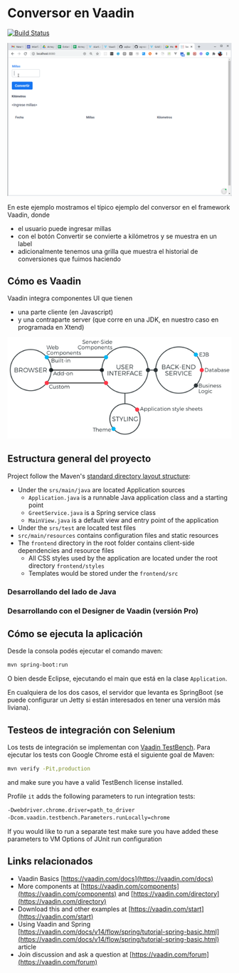 
# Conversor en Vaadin

[![Build Status](https://travis-ci.com/uqbar-project/eg-conversor-vaadin.svg?branch=master)](https://travis-ci.com/uqbar-project/eg-conversor-vaadin)

![demo](./images/demo.gif)

En este ejemplo mostramos el típico ejemplo del conversor en el framework Vaadin, donde

- el usuario puede ingresar millas
- con el botón Convertir se convierte a kilómetros y se muestra en un label
- adicionalmente tenemos una grilla que muestra el historial de conversiones que fuimos haciendo

## Cómo es Vaadin

Vaadin integra componentes UI que tienen

- una parte cliente (en Javascript)
- y una contraparte server (que corre en una JDK, en nuestro caso en programada en Xtend)

![arquitectura de Vaadin](./images/architecture.svg)


## Estructura general del proyecto

Project follow the Maven's [standard directory layout structure](https://maven.apache.org/guides/introduction/introduction-to-the-standard-directory-layout.html):
- Under the `srs/main/java` are located Application sources
   - `Application.java` is a runnable Java application class and a starting point
   - `GreetService.java` is a  Spring service class
   - `MainView.java` is a default view and entry point of the application
- Under the `srs/test` are located test files
- `src/main/resources` contains configuration files and static resources
- The `frontend` directory in the root folder contains client-side dependencies and resource files
   - All CSS styles used by the application are located under the root directory `frontend/styles`    
   - Templates would be stored under the `frontend/src`

### Desarrollando del lado de Java

### Desarrollando con el Designer de Vaadin (versión Pro)

## Cómo se ejecuta la aplicación

Desde la consola podés ejecutar el comando maven:

```bash
mvn spring-boot:run
```

O bien desde Eclipse, ejecutando el main que está en la clase `Application`.

En cualquiera de los dos casos, el servidor que levanta es SpringBoot (se puede configurar un Jetty si están interesados en tener una versión más liviana).

## Testeos de integración con Selenium

Los tests de integración se implementan con [Vaadin TestBench](https://vaadin.com/testbench). Para ejecutar los tests con Google Chrome está el siguiente goal de Maven:

```bash
mvn verify -Pit,production
```

and make sure you have a valid TestBench license installed.

Profile `it` adds the following parameters to run integration tests:
```sh
-Dwebdriver.chrome.driver=path_to_driver
-Dcom.vaadin.testbench.Parameters.runLocally=chrome
```

If you would like to run a separate test make sure you have added these parameters to VM Options of JUnit run configuration

## Links relacionados

- Vaadin Basics [https://vaadin.com/docs](https://vaadin.com/docs)
- More components at [https://vaadin.com/components](https://vaadin.com/components) and [https://vaadin.com/directory](https://vaadin.com/directory)
- Download this and other examples at [https://vaadin.com/start](https://vaadin.com/start)
- Using Vaadin and Spring [https://vaadin.com/docs/v14/flow/spring/tutorial-spring-basic.html](https://vaadin.com/docs/v14/flow/spring/tutorial-spring-basic.html) article
- Join discussion and ask a question at [https://vaadin.com/forum](https://vaadin.com/forum)

